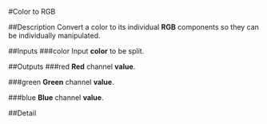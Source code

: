 #Color to RGB

##Description
Convert a color to its individual **RGB** components so they can be individually manipulated.

##Inputs
###color
Input **color** to be split.

##Outputs
###red
**Red** channel **value**.

###green
**Green** channel **value**.

###blue
**Blue** channel **value**.

##Detail

